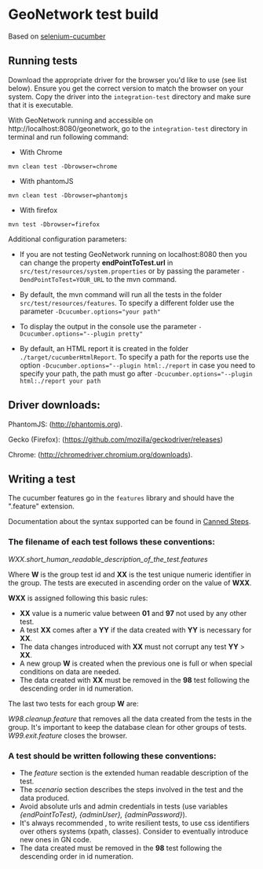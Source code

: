 # GeoNetwork test build


Based on [selenium-cucumber](https://github.com/selenium-cucumber/selenium-cucumber-java)


## Running tests

Download the appropriate driver for the browser you'd like to use (see list below). Ensure you get the correct version to match the browser on your system. Copy the driver into the `integration-test` directory and make sure that it is executable.

With GeoNetwork running and accessible on http://localhost:8080/geonetwork, go to the `integration-test` directory in terminal and run following command:

* With Chrome 

`mvn clean test -Dbrowser=chrome`

* With phantomJS 

`mvn clean test -Dbrowser=phantomjs`

* With firefox

`mvn test -Dbrowser=firefox`

Additional configuration parameters:

* If you are not testing GeoNetwork running on localhost:8080 then you can change the property **endPointToTest.url** in `src/test/resources/system.properties` or by passing the parameter `-DendPointToTest=YOUR_URL` to the mvn command.

* By default, the mvn command will run all the tests in the folder `src/test/resources/features`. To specify a different folder use the parameter `-Dcucumber.options="your path"`

* To display the output in the console use the parameter `-Dcucumber.options="--plugin pretty"`

* By default, an HTML report it is created in the folder `./target/cucumberHtmlReport`. To specify a path for the reports use the option `-Dcucumber.options="--plugin html:./report` in case you need to specify your path, the path must go after `-Dcucumber.options="--plugin html:./report your path`



## Driver downloads:

PhantomJS: (http://phantomjs.org).

Gecko (Firefox): (https://github.com/mozilla/geckodriver/releases)

Chrome: (http://chromedriver.chromium.org/downloads).


## Writing a test

The cucumber features go in the `features` library and should have the ".feature" extension.

Documentation about the syntax supported can be found in [Canned Steps](./doc/canned_steps.md).

### The filename of each test follows these conventions:

*WXX.short_human_readable_description_of_the_test.features*

Where **W** is the group test id and **XX** is the test unique numeric identifier in the group. The tests are executed in ascending order on the value of **WXX**. 

**WXX** is assigned following this basic rules:

* **XX** value is a numeric value between **01** and **97** not used by any other test.
* A test **XX** comes after a **YY** if the data created with **YY** is necessary for **XX**. 
* The data changes introduced with **XX** must not corrupt any test **YY** > **XX**.
* A new group **W** is created when the previous one is full or when special conditions on data are needed.
* The data created with **XX** must be removed in the **98** test following the descending order in id numeration.

The last two tests for each group **W** are:

*W98.cleanup.feature* that removes all the data created from the tests in the group. It's important to keep the database clean for other groups of tests.
*W99.exit.feature* closes the browser.

### A test should be written following these conventions:

* The *feature* section is the extended human readable description of the test.
* The *scenario* section describes the steps involved in the test and the data produced.
* Avoid absolute urls and admin credentials in tests (use variables *{endPointToTest}, {adminUser}, {adminPassword}*). 
* It's always recommended , to write resilient tests, to use css identifiers over others systems (xpath, classes). Consider to eventually introduce new ones in GN code.
* The data created must be removed in the **98** test following the descending order in id numeration.



